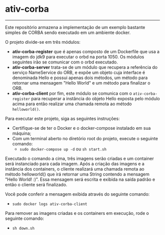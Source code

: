 # ativ-corba
___

Este repositório armazena a implementação de um exemplo bastante simples de CORBA
sendo executado em um ambiente docker. 

O projeto divide-se em três módulos:

- **ativ-corba-register** que é apenas composto de um Dockerfile que usa a imagem do jdk9 para executar o orbd na porta 1050. Os módulos seguintes irão se comunicar com o orbd executado.
- **ativ-corba-server** trata-se de um módulo que recupera a referência do serviço NameService do ORB, e expõe um objeto cuja interface é denominada Hello e possui apenas dois métodos, um método para retornar uma mensagem "Hello World" e um método para finalizar o ORB.
- **ativ-corba-client** por fim, este módulo se comunica com o `ativ-corba-register` para recuperar a instância do objeto Hello exposta pelo módulo acima para então realizar uma chamada remota ao método `helloworld()`.

Para executar este projeto, siga as seguintes instruções:

- Certifíque-se de ter o Docker e o docker-compose instalado em sua máquina;
- Com um terminal aberto no diretório root do projeto, execute o seguinte comando:
	- `sudo docker-compose up -d` ou `sh start.sh`

Executado o comando a cima, três imagens serão criadas e um container será instanciado para cada imagem. Após a criação das imagens e a instância dos containers, o cliente realizará uma chamada remota ao método helloworld() que irá retornar uma String contendo a mensagem "Hello World! :)". Essa mensagem será escrita e exibida na saída padrão e então o cliente será finalizado.

Você pode conferir a mensagem exibida através do seguinte comando:
- `sudo docker logs ativ-corba-client`

Para remover as imagens criadas e os containers em execução, rode o seguinte comando:
- `sh down.sh`